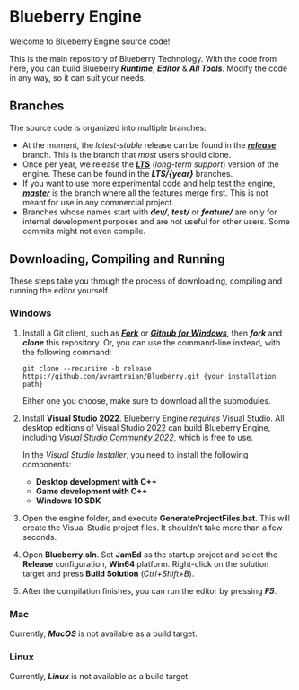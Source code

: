 # Blueberry Engine

Welcome to Blueberry Engine source code!

This is the main repository of Blueberry Technology. With the code from here, you can build Blueberry ***Runtime***, ***Editor*** & ***All Tools***. Modify the code in any way, so it can suit your needs.

## Branches

The source code is organized into multiple branches:
*    At the moment, the *latest-stable* release can be found in the [***release***](https://github.com/avramtraian/Blueberry/tree/release) branch. This is the branch that *most* users should clone.
*    Once per year, we release the [***LTS***](https://github.com/avramtraian/Blueberry/tree/LTS/2022) (*long-term support*) version of the engine. These can be found in the ***LTS/{year}*** branches.
*    If you want to use more experimental code and help test the engine, [***master***](https://github.com/avramtraian/Blueberry/tree/master) is the branch where all the features merge first. This is not meant for use in any commercial project.
*    Branches whose names start with ***dev/***, ***test/*** or ***feature/*** are only for internal development purposes and are not useful for other users. Some commits might not even compile.
 
## Downloading, Compiling and Running
 
 These steps take you through the process of downloading, compiling and running the editor yourself.
 
### Windows

1.    Install a Git client, such as [***Fork***](https://git-fork.com/) or [***Github for Windows***](https://desktop.github.com/), then ***fork*** and ***clone*** this repository. Or, you can use the command-line instead, with the following command:
      
      ```
      git clone --recursive -b release https://github.com/avramtraian/Blueberry.git {your installation path}
      ```

      Either one you choose, make sure to download all the submodules.
      
2.    Install **Visual Studio 2022**. Blueberry Engine *requires* Visual Studio. All desktop editions of Visual Studio 2022 can build Blueberry Engine, including [*Visual Studio Community 2022*](https://visualstudio.microsoft.com/vs/community/), which is free to use.

      In the *Visual Studio Installer*, you need to install the following components:
      * **Desktop development with C++**
      * **Game development with C++**
      * **Windows 10 SDK**
      
3.    Open the engine folder, and execute **GenerateProjectFiles.bat**. This will create the Visual Studio project files. It shouldn't take more than a few seconds.

4.    Open **Blueberry.sln**. Set **JamEd** as the startup project and select the **Release** configuration, **Win64** platform. Right-click on the solution target and press **Build Solution** (*Ctrl+Shift+B*).

5.    After the compilation finishes, you can run the editor by pressing ***F5***.

### Mac

Currently, ***MacOS*** is not available as a build target.

### Linux

Currently, ***Linux*** is not available as a build target.